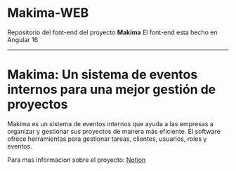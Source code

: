 
# Makima-WEB
Repositorio del font-end del proyecto **Makima**
El font-end esta hecho en Angular 16

---

# Makima: Un sistema de eventos internos para una mejor gestión de proyectos

Makima es un sistema de eventos internos que ayuda a las empresas a organizar y gestionar sus proyectos de manera más eficiente. El software ofrece herramientas para gestionar tareas, clientes, usuarios, roles y eventos.

Para mas informacion sobre el proyecto: 
[Notion](https://julitorossian.notion.site/Makima-8f53d2e03a504552b4fe24af07f7d235)
